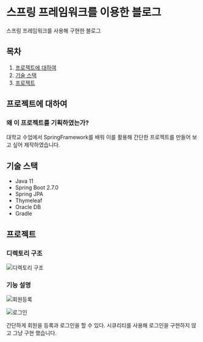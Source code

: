 # 스프링 프레임워크를 이용한 블로그

스프링 프레임워크를 사용해 구현한 블로그

## 목차
 1. [프로젝트에 대하여](#프로젝트에-대하여)
 2. [기술 스택](#기술-스택)
 3. [프로젝트](#프로젝트)
 
 ## 프로젝트에 대하여
 
 ### 왜 이 프로젝트를 기획하였는가?
 
 대학교 수업에서 SpringFramework를 배워 이를 활용해 간단한 프로젝트를 만들어 보고 싶어 제작하였습니다.
 
 ## 기술 스택
 
 - Java 11
 - Spring Boot 2.7.0
 - Spring JPA
 - Thymeleaf
 - Oracle DB
 - Gradle

## 프로젝트

### 디렉토리 구조
![디렉토리 구조](https://user-images.githubusercontent.com/85117942/178781503-c7012259-06b0-496e-8b85-bb41f8335cec.png)

### 기능 설명


![회원등록](https://user-images.githubusercontent.com/85117942/178785191-af35a8f4-a9e1-45b1-9b9d-20591dc514a9.png)

![로그인](https://user-images.githubusercontent.com/85117942/178785554-4d836c93-299d-4eb3-8d46-39329fe068d9.png)

간단하게 회원을 등록과 로그인을 할 수 있다. 시큐리티를 사용해 로그인을 구현하지 않고 그냥 구현 했습니다.



